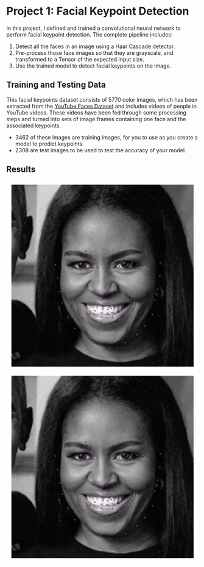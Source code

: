 # Project 1: Facial Keypoint Detection
In this project, I defined and trained a convolutional neural network to perform facial keypoint detection. The complete pipeline includes: 
1. Detect all the faces in an image using a Haar Cascade detector.
2. Pre-process those face images so that they are grayscale, and transformed to a Tensor of the expected input size.
3. Use the trained model to detect facial keypoints on the image.
## Training and Testing Data
This facial keypoints dataset consists of 5770 color images, which has been extracted from the [YouTube Faces Dataset](https://www.cs.tau.ac.il/~wolf/ytfaces/) and includes videos of people in YouTube videos. These videos have been fed through some processing steps and turned into sets of image frames containing one face and the associated keypoints.
* 3462 of these images are training images, for you to use as you create a model to predict keypoints.
* 2308 are test images to be used to test the accuracy of your model.
## Results
![image](https://github.com/jshangguan/CVND/blob/master/P1_Facial_Keypoints/images/michelle_detected.png)
![image](https://github.com/jshangguan/CVND/blob/master/P1_Facial_Keypoints/images/michelle_detected.png)
